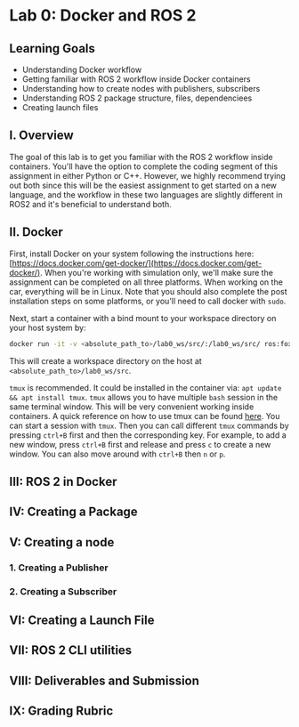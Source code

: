 # Lab 0: Docker and ROS 2

## Learning Goals

- Understanding Docker workflow
- Getting familiar with ROS 2 workflow inside Docker containers
- Understanding how to create nodes with publishers, subscribers
- Understanding ROS 2 package structure, files, dependenciees
- Creating launch files

## I. Overview

The goal of this lab is to get you familiar with the ROS 2 workflow inside containers. You'll have the option to complete the coding segment of this assignment in either Python or C++. However, we highly recommend trying out both since this will be the easiest assignment to get started on a new language, and the workflow in these two languages are slightly different in ROS2 and it's beneficial to understand both.

## II. Docker

First, install Docker on your system following the instructions here: [https://docs.docker.com/get-docker/](https://docs.docker.com/get-docker/). When you're working with simulation only, we'll make sure the assignment can be completed on all three platforms. When working on the car, everything will be in Linux. Note that you should also complete the post installation steps on some platforms, or you'll need to call docker with ```sudo```.

Next, start a container with a bind mount to your workspace directory on your host system by:

```bash
docker run -it -v <absolute_path_to>/lab0_ws/src/:/lab0_ws/src/ ros:foxy
```

This will create a workspace directory on the host at `<absolute_path_to>/lab0_ws/src`.

`tmux` is recommended. It could be installed in the container via: `apt update && apt install tmux`. `tmux` allows you to have multiple `bash` session in the same terminal window. This will be very convenient working inside containers. A quick reference on how to use tmux can be found [here](https://tmuxcheatsheet.com/).  You can start a session with `tmux`. Then you can call different `tmux` commands by pressing `ctrl+B` first and then the corresponding key. For example, to add a new window, press `ctrl+B` first and release and press `c` to create a new window. You can also move around with `ctrl+B` then `n` or `p`.

## III: ROS 2 in Docker



## IV: Creating a Package

## V: Creating a node

### 1. Creating a Publisher

### 2. Creating a Subscriber

## VI: Creating a Launch File

## VII: ROS 2 CLI utilities

## VIII: Deliverables and Submission

## IX: Grading Rubric